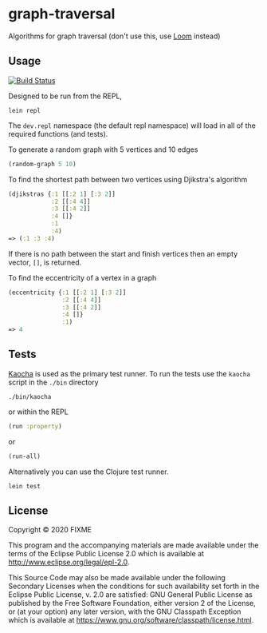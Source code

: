 # graph-traversal

Algorithms for graph traversal (don't use this, use [Loom](https://github.com/aysylu/loom) instead)

## Usage

[![Build Status](https://travis-ci.com/HughPowell/graph-traversal.svg?branch=main)](https://travis-ci.com/HughPowell/graph-traversal)

Designed to be run from the REPL,

```shell
lein repl
```

The `dev.repl` namespace (the default repl namespace) will load in all of the
required functions (and tests).

To generate a random graph with 5 vertices and 10 edges

```clojure
(random-graph 5 10)
```

To find the shortest path between two vertices using Djikstra's algorithm

```clojure
(djikstras {:1 [[:2 1] [:3 2]]
            :2 [[:4 4]]
            :3 [[:4 2]]
            :4 []}
            :1
            :4)
=> (:1 :3 :4)
```
If there is no path between the start and finish vertices then an empty vector,
`[]`, is returned.

To find the eccentricity of a vertex in a graph

```clojure
(eccentricity {:1 [[:2 1] [:3 2]]
               :2 [[:4 4]]
               :3 [[:4 2]]
               :4 []}
               :1)
=> 4
```

## Tests

[Kaocha](https://github.com/lambdaisland/kaocha) is used as the primary test runner. To
run the tests use the `kaocha` script in the `./bin` directory

```shell
./bin/kaocha
```

or within the REPL

```clojure
(run :property)
```
or
```clojure
(run-all)
```

Alternatively you can use the Clojure test runner.

```shell
lein test
```

## License

Copyright © 2020 FIXME

This program and the accompanying materials are made available under the
terms of the Eclipse Public License 2.0 which is available at
http://www.eclipse.org/legal/epl-2.0.

This Source Code may also be made available under the following Secondary
Licenses when the conditions for such availability set forth in the Eclipse
Public License, v. 2.0 are satisfied: GNU General Public License as published by
the Free Software Foundation, either version 2 of the License, or (at your
option) any later version, with the GNU Classpath Exception which is available
at https://www.gnu.org/software/classpath/license.html.
